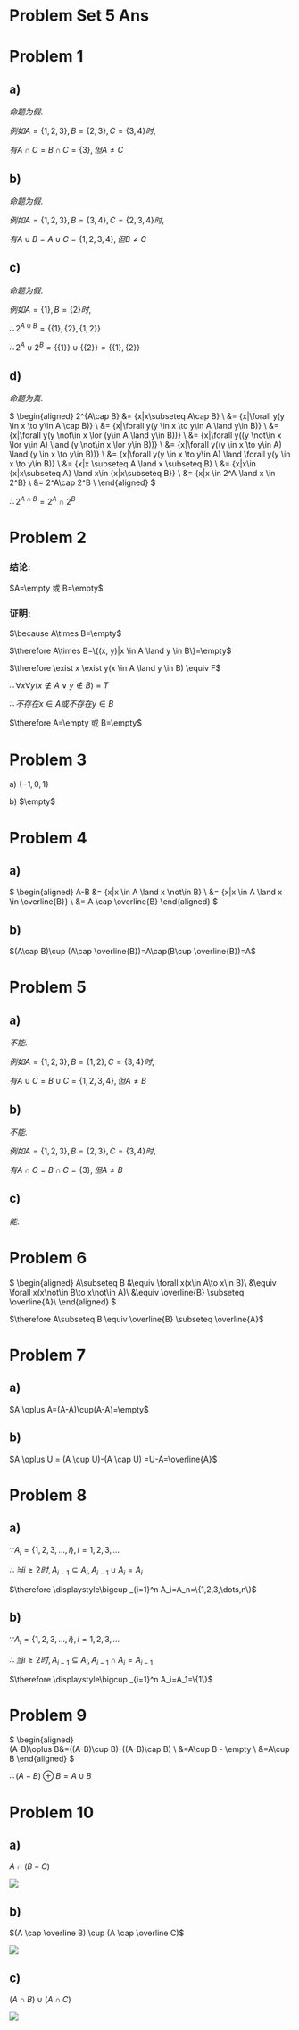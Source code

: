 # Problem Set 5 Ans

# Problem 1

## a)

$命题为假.$

$例如A=\{1,2,3\},B=\{2, 3\},C=\{3,4\}时,$

$有A\cap C= B\cap C = \{3\}, 但A\neq C$

## b)

$命题为假.$

$例如A=\{1,2,3\},B=\{3,4\},C=\{2, 3, 4\}时,$

$有A\cup B= A\cup C=\{1,2,3,4\}, 但B\neq C$

## c)

$命题为假.$

$例如A=\{1\},B=\{2\}时,$

$\therefore 2^{A\cup B}=\{\{1\},\{2\},\{1,2\}\}$

$\therefore 2^{A}\cup 2^{B}=\{\{1\}\}\cup\{\{2\}\}=\{\{1\},\{2\}\}$

## d)

$命题为真.$

$
\begin{aligned}
2^{A\cap B} &= \{x|x\subseteq A\cap B\} \\
&= \{x|\forall y(y \in x \to y\in A \cap B)\} \\
&= \{x|\forall y(y \in x \to y\in A \land y\in B)\} \\
&= \{x|\forall y(y \not\in x \lor (y\in A \land y\in B))\} \\
&= \{x|\forall y((y \not\in x \lor y\in A) \land (y \not\in x \lor y\in B))\} \\
&= \{x|\forall y((y \in x \to y\in A) \land (y \in x \to y\in B))\} \\
&= \{x|\forall y(y \in x \to y\in A) \land \forall y(y \in x \to y\in B)\} \\
&= \{x|x \subseteq A \land x \subseteq B\} \\
&= \{x|x\in \{x|x\subseteq A\} \land x\in \{x|x\subseteq B\}\} \\
&= \{x|x \in 2^A \land x \in 2^B\} \\
&= 2^A\cap 2^B \\
\end{aligned}
$

$\therefore 2^{A\cap B}=2^A\cap 2^B$

# Problem 2

### 结论: 

$A=\empty 或 B=\empty$

### 证明:

$\because A\times B=\empty$

$\therefore A\times B=\{(x, y)|x \in A \land y \in B\}=\empty$

$\therefore \exist x \exist y(x \in A \land y \in B) \equiv F$

$\therefore \forall x \forall y(x \not\in A \lor y \not\in B) \equiv T$

$\therefore 不存在x\in A或不存在y\in B$

$\therefore A=\empty 或 B=\empty$

# Problem 3

a) $\{-1, 0, 1\}$

b) $\empty$


# Problem 4

## a)

$
\begin{aligned}
A-B &= \{x|x \in A \land x \not\in B\} \\
&= \{x|x \in A \land x \in \overline{B}\} \\
&= A \cap \overline{B}
\end{aligned}
$

## b)

$(A\cap B)\cup (A\cap \overline{B})=A\cap(B\cup \overline{B})=A$

# Problem 5

## a)

$不能.$

$例如A=\{1,2,3\},B=\{1,2\},C=\{3,4\}时,$

$有A\cup C= B\cup C=\{1,2,3,4\}, 但A\neq B$

## b)

$不能.$

$例如A=\{1,2,3\},B=\{2, 3\},C=\{3,4\}时,$

$有A\cap C= B\cap C = \{3\}, 但A\neq B$

## c)

$能.$


# Problem 6

$
\begin{aligned}
A\subseteq B &\equiv \forall x(x\in A\to x\in B)\\
&\equiv \forall x(x\not\in B\to x\not\in A)\\
&\equiv \overline{B} \subseteq \overline{A}\\
\end{aligned}
$

$\therefore A\subseteq B \equiv \overline{B} \subseteq \overline{A}$

# Problem 7

## a) 

$A \oplus A=(A-A)\cup(A-A)=\empty$

## b)

$A \oplus U = (A \cup U)-(A \cap U) =U-A=\overline{A}$

# Problem 8

## a)

$\because A_i=\{1,2,3,\dots,i\}, i=1,2,3,\dots$

$\therefore 当i\geq 2时, A_{i-1}\subseteq A_i, A_{i-1}\cup A_i=A_i$

$\therefore \displaystyle\bigcup _{i=1}^n A_i=A_n=\{1,2,3,\dots,n\}$

## b)

$\because A_i=\{1,2,3,\dots,i\}, i=1,2,3,\dots$

$\therefore 当i\geq 2时, A_{i-1}\subseteq A_i, A_{i-1}\cap A_i=A_{i-1}$

$\therefore \displaystyle\bigcup _{i=1}^n A_i=A_1=\{1\}$

# Problem 9

$
\begin{aligned}    
(A-B)\oplus B&=((A-B)\cup B)-((A-B)\cap B) \\
&=A\cup B - \empty \\
&=A\cup B
\end{aligned}
$

$\therefore (A-B)\oplus B = A \cup B$

# Problem 10

## a)

$A \cap (B - C)$

![](./image/2020-10-21-19-48-18.png)

## b)

$(A \cap \overline B) \cup (A \cap \overline C)$

![](./image/2020-10-21-19-59-14.png)

## c)

$(A \cap B) \cup (A \cap C)$

![](./image/2020-10-21-19-58-08.png)